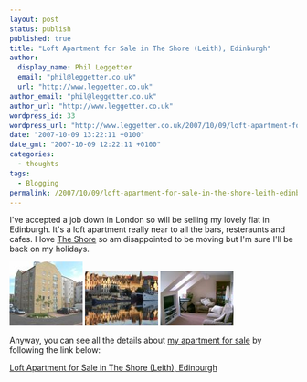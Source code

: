 ```yaml
---
layout: post
status: publish
published: true
title: "Loft Apartment for Sale in The Shore (Leith), Edinburgh"
author:
  display_name: Phil Leggetter
  email: "phil@leggetter.co.uk"
  url: "http://www.leggetter.co.uk"
author_email: "phil@leggetter.co.uk"
author_url: "http://www.leggetter.co.uk"
wordpress_id: 33
wordpress_url: "http://www.leggetter.co.uk/2007/10/09/loft-apartment-for-sale-in-the-shore-leith-edinburgh.html"
date: "2007-10-09 13:22:11 +0100"
date_gmt: "2007-10-09 12:22:11 +0100"
categories:
  - thoughts
tags:
  - Blogging
permalink: /2007/10/09/loft-apartment-for-sale-in-the-shore-leith-edinburgh.html
---
```


<p>I've accepted a job down in London so will be selling my lovely flat in Edinburgh. It's a loft apartment really near to all the bars, resteraunts and cafes. I love <a href="http://www.flickr.com/search/?q=the+shore+leith" title="Images of The Shore in Leith">The Shore</a> so am disappointed to be moving but I'm sure I'll be back on my holidays.</p>
<p><img src="/wp-content/uploads/2007/10/portersplace.thumbnail.jpg" alt="Porterâ€™s Place, Giles Street, The Shore, Leith" /> <img src="/wp-content/uploads/2007/10/theshore_by_rob_dunfey.thumbnail.jpg" alt="The Shore - by Rob Dunfey" /> <img src="/wp-content/uploads/2007/10/living.thumbnail.jpg" alt="My livingroom" /></p>
<p>Anyway, you can see all the details about <a href="/edinburgh-leith-loft-apartment-for-sale/" title="Loft Apartment for Sale in The Shore (Leith), Edinburgh">my apartment for sale</a> by following the link below:</p>
<p><a href="/edinburgh-leith-loft-apartment-for-sale/" title="Loft Apartment for Sale in The Shore (Leith), Edinburgh">Loft Apartment for Sale in The Shore (Leith), Edinburgh</a></p>
